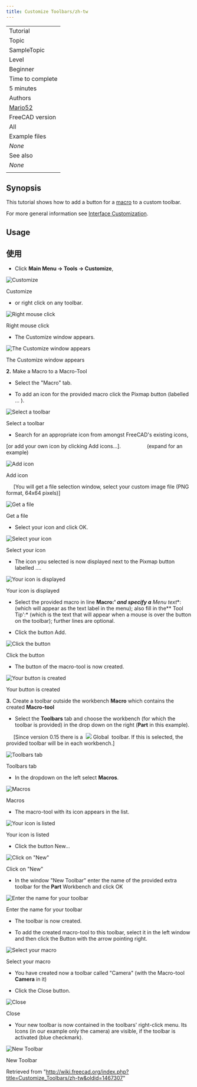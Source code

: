```yaml
---
title: Customize Toolbars/zh-tw
---
```

|  |
| --- |
| Tutorial |
| Topic |
| SampleTopic |
| Level |
| Beginner |
| Time to complete |
| 5 minutes |
| Authors |
| [Mario52](/User:Mario52 "User:Mario52") |
| FreeCAD version |
| All |
| Example files |
| *None* |
| See also |
| *None* |
|  |

## Synopsis

This tutorial shows how to add a button for a [macro](/Macro "Macro") to a custom toolbar.

For more general information see [Interface Customization](/Interface_Customization "Interface Customization").

## Usage

## 使用

* Click **Main Menu → Tools → Customize**,

![Customize](/images/CustomizeToolBar_01.png)

Customize

* or right click on any toolbar.

![Right mouse click](/images/CustomizeToolBar_02.png)

Right mouse click

* The Customize window appears.

![The Customize window appears](/images/CustomizeToolBar_03.png)

The Customize window appears

**2.** Make a Macro to a Macro-Tool

* Select the "Macro" tab.

* To add an icon for the provided macro click the Pixmap button (labelled ... ).

![Select a toolbar](/images/CustomizeToolBar_04.png)

Select a toolbar

* Search for an appropriate icon from amongst FreeCAD's existing icons,

[or add your own icon by clicking Add icons...].                  (expand for an example)

![Add icon](/images/CustomizeToolBar_05.png)

Add icon

     [You will get a file selection window, select your custom image file (PNG format, 64x64 pixels)]

![Get a file](/images/CustomizeToolBar_06.png)

Get a file

* Select your icon and click OK.

![Select your icon](/images/CustomizeToolBar_07.png)

Select your icon

* The icon you selected is now displayed next to the Pixmap button labelled ....

![Your icon is displayed](/images/CustomizeToolBar_08.png)

Your icon is displayed

* Select the provided macro in line **Macro:' *and specify a*** *Menu text**: (which will appear as the text label in the menu); also fill in the** Tool Tip':* (which is the text that will appear when a mouse is over the button on the toolbar); further lines are optional.

* Click the button Add.

![Click the button](/images/CustomizeToolBar_09.png)

Click the button

* The button of the macro-tool is now created.

![Your button is created](/images/CustomizeToolBar_10.png)

Your button is created

**3.** Create a toolbar outside the workbench **Macro** which contains the created **Macro-tool**

* Select the **Toolbars** tab and choose the workbench (for which the toolbar is provided) in the drop down on the right (**Part** in this example).

     [Since version 0.15 there is a  ![](/images/Freecad.svg) Global  toolbar. If this is selected, the provided toolbar will be in each workbench.]

![Toolbars tab](/images/CustomizeToolBar_11.png)

Toolbars tab

* In the dropdown on the left select **Macros**.

![Macros](/images/CustomizeToolBar_12.png)

Macros

* The macro-tool with its icon appears in the list.

![Your icon is listed](/images/CustomizeToolBar_13.png)

Your icon is listed

* Click the button New...

![Click on "New"](/images/CustomizeToolBar_14.png)

Click on "New"

* In the window "New Toolbar" enter the name of the provided extra toolbar for the **Part** Workbench and click OK

![Enter the name for your toolbar](/images/CustomizeToolBar_15.png)

Enter the name for your toolbar

* The toolbar is now created.

* To add the created macro-tool to this toolbar, select it in the left window and then click the Button with the arrow pointing right.

![Select your macro](/images/CustomizeToolBar_16.png)

Select your macro

* You have created now a toolbar called "Camera" (with the Macro-tool **Camera** in it)

* Click the Close button.

![Close](/images/CustomizeToolBar_17.png)

Close

* Your new toolbar is now contained in the toolbars' right-click menu. Its Icons (in our example only the camera) are visible, if the toolbar is activated (blue checkmark).

![New Toolbar](/images/CustomizeToolBar_18.png)

New Toolbar

Retrieved from "<http://wiki.freecad.org/index.php?title=Customize_Toolbars/zh-tw&oldid=1467307>"